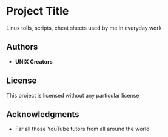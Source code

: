 # Project Title

Linux tolls, scripts, cheat sheets used by me in everyday work

## Authors

* **UNIX Creators**

## License

This project is licensed without any particular license

## Acknowledgments

* Far all those YouTube tutors from all around the world
